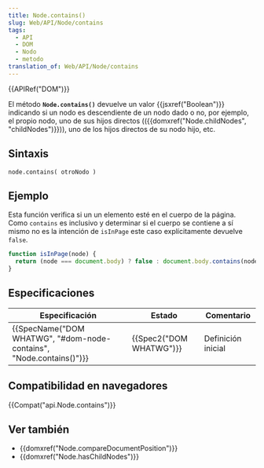 ```yaml
---
title: Node.contains()
slug: Web/API/Node/contains
tags:
  - API
  - DOM
  - Nodo
  - metodo
translation_of: Web/API/Node/contains
---
```


{{APIRef("DOM")}}

El método **`Node.contains()`** devuelve un valor {{jsxref("Boolean")}} indicando si un nodo es descendiente de un nodo dado o no, por ejemplo, el propio nodo, uno de sus hijos directos (({{domxref("Node.childNodes", "childNodes")}})), uno de los hijos directos de su nodo hijo, etc.

## Sintaxis

```
node.contains( otroNodo )
```

## Ejemplo

Esta función verifica si un un elemento esté en el cuerpo de la página. Como `contains` es inclusivo y determinar si el cuerpo se contiene a sí mismo no es la intención de `isInPage` este caso explícitamente devuelve `false`.

```js
function isInPage(node) {
  return (node === document.body) ? false : document.body.contains(node);
}
```

## Especificaciones

| Especificación                                                                           | Estado                           | Comentario         |
| ---------------------------------------------------------------------------------------- | -------------------------------- | ------------------ |
| {{SpecName("DOM WHATWG", "#dom-node-contains", "Node.contains()")}} | {{Spec2("DOM WHATWG")}} | Definición inicial |

## Compatibilidad en navegadores

{{Compat("api.Node.contains")}}

## Ver también

- {{domxref("Node.compareDocumentPosition")}}
- {{domxref("Node.hasChildNodes")}}
